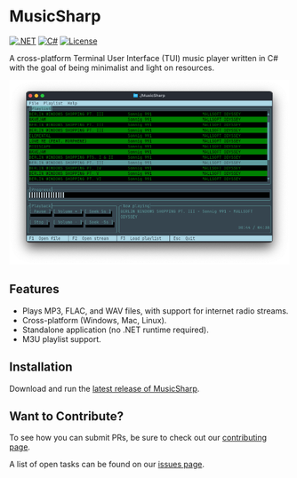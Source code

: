 # MusicSharp
[![.NET](https://github.com/markjamesm/Baseball-Sharp/actions/workflows/dotnet.yml/badge.svg?branch=master)](https://github.com/markjamesm/MusicSharp/actions) [![C#](https://img.shields.io/badge/Language-CSharp-darkgreen.svg)](https://en.wikipedia.org/wiki/C_Sharp_(programming_language)) [![License](https://img.shields.io/badge/License-GPL-orange.svg)](https://www.gnu.org/licenses/gpl-3.0.en.html)

A cross-platform Terminal User Interface (TUI) music player written in C# with the goal of being minimalist 
and light on resources.

![Screenshot of MusicSharp](screenshots/musicsharp.png?raw=true)

## Features

- Plays MP3, FLAC, and WAV files, with support for internet radio streams.
- Cross-platform (Windows, Mac, Linux).
- Standalone application (no .NET runtime required).
- M3U playlist support.

## Installation

Download and run the [latest release of MusicSharp](https://github.com/markjamesm/MusicSharp/releases).

## Want to Contribute?

To see how you can submit PRs, be sure to check out our [contributing page](https://github.com/markjamesm/MusicSharp/blob/main/CONTRIBUTING.md).

A list of open tasks can be found on our [issues page](https://github.com/markjamesm/MusicSharp/issues).

